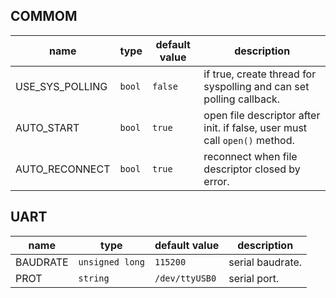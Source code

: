 ## COMMOM
| name | type | default value | description |
| ------ | ---------------| ----------------- | ----------------- |
|  USE_SYS_POLLING | `bool` | `false` | if true, create thread for syspolling and can set polling callback. |
| AUTO_START | `bool` | `true` | open file descriptor after init. if false, user must call `open()` method. |
| AUTO_RECONNECT | `bool` | `true` | reconnect when file descriptor closed by error. |

## UART

| name | type | default value | description |
| ------ | ---------------| ----------------- | ----------------- |
| BAUDRATE | `unsigned long` | `115200` | serial baudrate. |
| PROT | `string` | `/dev/ttyUSB0` | serial port. |
